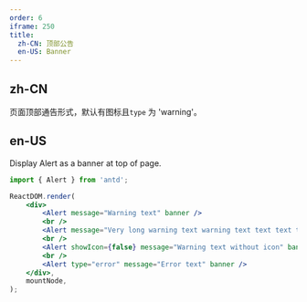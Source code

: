 ```yaml
---
order: 6
iframe: 250
title:
  zh-CN: 顶部公告
  en-US: Banner
---
```


## zh-CN

页面顶部通告形式，默认有图标且`type` 为 'warning'。

## en-US

Display Alert as a banner at top of page.

```jsx
import { Alert } from 'antd';

ReactDOM.render(
	<div>
		<Alert message="Warning text" banner />
		<br />
		<Alert message="Very long warning text warning text text text text text text text" banner closable />
		<br />
		<Alert showIcon={false} message="Warning text without icon" banner />
		<br />
		<Alert type="error" message="Error text" banner />
	</div>,
	mountNode,
);
```
